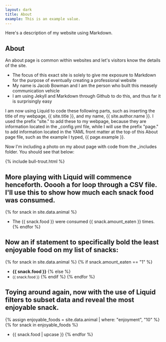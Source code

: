 ```yaml
---
layout: dark
title: About
example: This is an example value.
---
```


Here's a description of my website using Markdown.

## About

An about page is common within websites and let's visitors know the details of the site.

- The focus of this exact site is solely to give me exposure to Markdown for the purpose of eventually creating a professional website
- My name is Jacob Bowman and I am the person who built this measely communication vehicle
- I am using Jekyll and Markdown through Github to do this, and thus far it is surprisingly easy

I am now using Liquid to code these following parts, such as inserting the title of my webpage, {{ site.title }}, and my name, {{ site.author.name }}. I used the prefix "site." to add these to my webpage, because they are information located in the _config.yml file, while I will use the prefix "page." to add information located in the YAML front matter at the top of this About page file, such as the example I typed, {{ page.example }}. 

Now I'm including a photo on my about page with code from the _includes folder. You should see that below:

{% include bull-trout.html %}

## More playing with Liquid will commence henceforth. Ooooh a for loop through a CSV file. I'll use this to show how much each snack food was consumed.

{% for snack in site.data.animal %}
- The {{ snack.food }} were consumed {{ snack.amount_eaten }} times.
{% endfor %}

## Now an if statement to specifically bold the least enjoyable food on my list of snacks:

{% for snack in site.data.animal %}
{% if snack.amount_eaten == "1" %}
- <strong style="enjoyment: {{ snack.enjoyment }};">{{ snack.food }}</strong>
{% else %}
- <small>{{ snack.food }}</small>
{% endif %}
{% endfor %}

## Toying around again, now with the use of Liquid filters to subset data and reveal the most enjoyable snack.

{% assign enjoyable_foods = site.data.animal | where: "enjoyment", "10" %}
{% for snack in enjoyable_foods %}
- {{ snack.food | upcase }}
{% endfor %}

